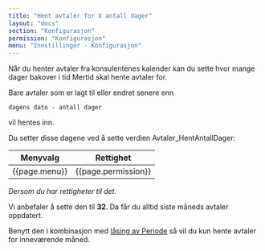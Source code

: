 ```yaml
---
title: "Hent avtaler for X antall dager"
layout: "docs"
section: "Konfigurasjon"
permission: "Konfigurasjon"
menu: "Innstillinger - Konfigurasjon"
---
```


Når du henter avtaler fra konsulentenes kalender kan du sette hvor mange dager bakover i tid Mertid skal hente avtaler for.

Bare avtaler som er lagt til eller endret senere enn

`dagens dato - antall dager `

vil hentes inn.

Du setter disse dagene ved å sette verdien Avtaler_HentAntallDager:

| Menyvalg      | Rettighet           |
|---------------|---------------------|
| {{page.menu}} | {{page.permission}} |

*Dersom du har rettigheter til det.*

Vi anbefaler å sette den til __32__.
Da får du alltid siste måneds avtaler oppdatert.

Benytt den i kombinasjon med [låsing av Periode](../../ordrer/periode) så vil du kun hente avtaler for inneværende måned.
